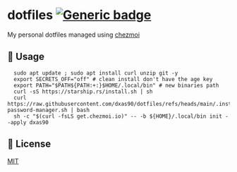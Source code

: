 # dotfiles [![Generic badge](https://img.shields.io/badge/Version-v1.0.0-<COLOR>.svg)](https://shields.io/)

My personal dotfiles managed using [chezmoi](https://github.com/twpayne/chezmoi)

## 🚀 Usage

```console
  sudo apt update ; sudo apt install curl unzip git -y
  export SECRETS_OFF="off" # clean install don't have the age key
  export PATH="$PATH${PATH:+:}$HOME/.local/bin" # new binaries path
  curl -sS https://starship.rs/install.sh | sh
  curl https://raw.githubusercontent.com/dxas90/dotfiles/refs/heads/main/.install-password-manager.sh | bash
  sh -c "$(curl -fsLS get.chezmoi.io)" -- -b ${HOME}/.local/bin init --apply dxas90
```

## 📝 License

[MIT](https://github.com/dxas90/dotfiles/blob/master/LICENSE)
